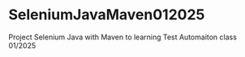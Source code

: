 # SeleniumJavaMaven012025
Project Selenium Java with Maven to learning Test Automaiton class 01/2025
